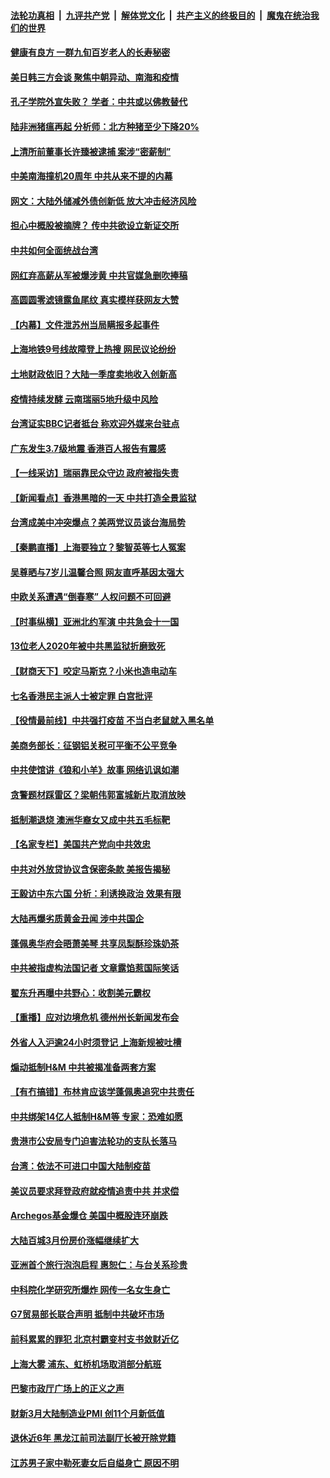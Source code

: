 

####  [法轮功真相](../../../../basic/blob/master/README.md?t=04022301) &nbsp;|&nbsp; [九评共产党](../../../../9ping.md/blob/master/README.md?t=04022301) &nbsp;|&nbsp; [解体党文化](../../../../jtdwh.md/blob/master/README.md?t=04022301)  &nbsp;|&nbsp; [共产主义的终极目的](../../../../gczydzjmd.md/blob/master/README.md?t=04022301) &nbsp;|&nbsp; [魔鬼在统治我们的世界](../../../../mgztzwmdsj.md/blob/master/README.md?t=04022301) 

#### [健康有良方 一群九旬百岁老人的长寿秘密](../pages/nsc413/n12847475.md?t=04022301) 

#### [美日韩三方会谈 聚焦中朝异动、南海和疫情](../pages/nsc413/n12851558.md?t=04022301) 

#### [孔子学院外宣失败？ 学者：中共或以佛教替代](../pages/nsc413/n12852639.md?t=04022301) 

#### [陆非洲猪瘟再起 分析师：北方种猪至少下降20%](../pages/nsc413/n12853870.md?t=04022301) 

#### [上清所前董事长许臻被逮捕 案涉“密薪制”](../pages/nsc413/n12853871.md?t=04022301) 

#### [中美南海撞机20周年 中共从来不提的内幕](../pages/nsc413/n12853533.md?t=04022301) 

#### [网文：大陆外储减外债创新低 放大冲击经济风险](../pages/nsc413/n12853761.md?t=04022301) 

#### [担心中概股被摘牌？ 传中共欲设立新证交所](../pages/nsc413/n12853116.md?t=04022301) 

#### [中共如何全面统战台湾](../pages/nsc413/n12853565.md?t=04022301) 

#### [网红弃高薪从军被爆涉黄 中共官媒急删吹捧稿](../pages/nsc413/n12853653.md?t=04022301) 


#### [高圆圆零滤镜露鱼尾纹 真实模样获网友大赞](../pages/nsc413/n12852864.md?t=04022301) 

#### [【内幕】文件泄苏州当局瞒报多起事件](../pages/nsc413/n12851523.md?t=04022301) 

#### [上海地铁9号线故障登上热搜 网民议论纷纷](../pages/nsc413/n12853242.md?t=04022301) 

#### [土地财政依旧？大陆一季度卖地收入创新高](../pages/nsc413/n12852789.md?t=04022301) 

#### [疫情持续发酵 云南瑞丽5地升级中风险](../pages/nsc413/n12853195.md?t=04022301) 

#### [台湾证实BBC记者抵台 称欢迎外媒来台驻点](../pages/nsc413/n12853093.md?t=04022301) 

#### [广东发生3.7级地震 香港百人报告有震感](../pages/nsc413/n12852966.md?t=04022301) 

#### [【一线采访】瑞丽靠民众守边 政府被指失责](../pages/nsc413/n12852805.md?t=04022301) 

#### [【新闻看点】香港黑暗的一天 中共打造全景监狱](../pages/nsc413/n12852631.md?t=04022301) 

#### [台湾成美中冲突爆点？美两党议员谈台海局势](../pages/nsc413/n12852737.md?t=04022301) 

#### [【秦鹏直播】上海要独立？黎智英等七人冤案](../pages/nsc413/n12852711.md?t=04022301) 

#### [吴尊晒与7岁儿温馨合照 网友直呼基因太强大](../pages/nsc413/n12852411.md?t=04022301) 

#### [中欧关系遭遇“倒春寒” 人权问题不可回避](../pages/nsc413/n12852745.md?t=04022301) 

#### [【时事纵横】亚洲北约军演 中共急会十一国](../pages/nsc413/n12852649.md?t=04022301) 

#### [13位老人2020年被中共黑监狱折磨致死](../pages/nsc413/n12852665.md?t=04022301) 

#### [【财商天下】咬定马斯克？小米也造电动车](../pages/nsc413/n12852128.md?t=04022301) 

#### [七名香港民主派人士被定罪 白宫批评](../pages/nsc413/n12852728.md?t=04022301) 

#### [【役情最前线】中共强打疫苗 不当白老鼠就入黑名单](../pages/nsc413/n12852440.md?t=04022301) 

#### [美商务部长：征钢铝关税可平衡不公平竞争](../pages/nsc413/n12852590.md?t=04022301) 

#### [中共使馆讲《狼和小羊》故事 网络讥讽如潮](../pages/nsc413/n12852550.md?t=04022301) 

#### [贪警题材踩雷区？梁朝伟郭富城新片取消放映](../pages/nsc413/n12852500.md?t=04022301) 

#### [抵制潮退烧 澳洲华裔女又成中共五毛标靶](../pages/nsc413/n12852528.md?t=04022301) 

#### [【名家专栏】美国共产党向中共效忠](../pages/nsc413/n12851710.md?t=04022301) 

#### [中共对外放贷协议含保密条款 美报告揭秘](../pages/nsc413/n12852459.md?t=04022301) 

#### [王毅访中东六国 分析：利诱换政治 效果有限](../pages/nsc413/n12852359.md?t=04022301) 

#### [大陆再爆劣质黄金丑闻 涉中共国企](../pages/nsc413/n12852062.md?t=04022301) 

#### [蓬佩奥华府会晤萧美琴 共享凤梨酥珍珠奶茶](../pages/nsc413/n12852319.md?t=04022301) 

#### [中共被指虚构法国记者 文章露馅惹国际笑话](../pages/nsc413/n12852317.md?t=04022301) 

#### [翟东升再曝中共野心：收割美元霸权](../pages/nsc413/n12833649.md?t=04022301) 

#### [【重播】应对边境危机 德州州长新闻发布会](../pages/nsc413/n12850011.md?t=04022301) 

#### [外省人入沪逾24小时须登记 上海新规被吐槽](../pages/nsc413/n12852148.md?t=04022301) 

#### [煽动抵制H&M 中共被揭准备两套方案](../pages/nsc413/n12852191.md?t=04022301) 

#### [【有冇搞错】布林肯应该学蓬佩奥追究中共责任](../pages/nsc413/n12849693.md?t=04022301) 

#### [中共绑架14亿人抵制H&M等 专家：恐难如愿](../pages/nsc413/n12849515.md?t=04022301) 

#### [贵港市公安局专门迫害法轮功的支队长落马](../pages/nsc413/n12851525.md?t=04022301) 

#### [台湾：依法不可进口中国大陆制疫苗](../pages/nsc413/n12851448.md?t=04022301) 

#### [美议员要求拜登政府就疫情追责中共 并求偿](../pages/nsc413/n12851882.md?t=04022301) 

#### [Archegos基金爆仓 美国中概股连环崩跌](../pages/nsc413/n12851586.md?t=04022301) 

#### [大陆百城3月份房价涨幅继续扩大](../pages/nsc413/n12851359.md?t=04022301) 

#### [亚洲首个旅行泡泡启程 惠恕仁：与台关系珍贵](../pages/nsc413/n12851460.md?t=04022301) 

#### [中科院化学研究所爆炸 网传一名女生身亡](../pages/nsc413/n12851135.md?t=04022301) 

#### [G7贸易部长联合声明 抵制中共破坏市场](../pages/nsc413/n12851555.md?t=04022301) 

#### [前科累累的罪犯 北京村霸变村支书敛财近亿](../pages/nsc413/n12851321.md?t=04022301) 

#### [上海大雾 浦东、虹桥机场取消部分航班](../pages/nsc413/n12851291.md?t=04022301) 


#### [巴黎市政厅广场上的正义之声](../pages/nsc413/n12849786.md?t=04022301) 

#### [财新3月大陆制造业PMI 创11个月新低值](../pages/nsc413/n12850428.md?t=04022301) 

#### [退休近6年 黑龙江前司法副厅长被开除党籍](../pages/nsc413/n12850944.md?t=04022301) 

#### [江苏男子家中勒死妻女后自缢身亡 原因不明](../pages/nsc413/n12851004.md?t=04022301) 


